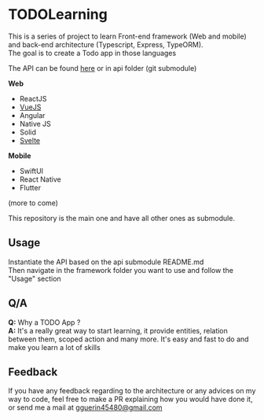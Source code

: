 # TODOLearning

This is a series of project to learn Front-end framework (Web and mobile) and back-end architecture (Typescript, Express, TypeORM).  
The goal is to create a Todo app in those languages

The API can be found [here](https://github.com/Lyliya/API-TODOLearning) or in api folder (git submodule)

**Web**
- ReactJS
- [VueJS](https://github.com/Lyliya/VueJS-TODOLearning) 
- Angular
- Native JS
- Solid
- [Svelte](https://github.com/Lyliya/TODOSvelte)

**Mobile**
- SwiftUI
- React Native
- Flutter

(more to come)

This repository is the main one and have all other ones as submodule.

## Usage
Instantiate the API based on the api submodule README.md  
Then navigate in the framework folder you want to use and follow the "Usage" section

## Q/A
**Q:** Why a TODO App ?  
**A:** It's a really great way to start learning, it provide entities, relation between them, scoped action and many more. It's easy and fast to do and make you learn a lot of skills

## Feedback
If you have any feedback regarding to the architecture or any advices on my way to code, feel free to make a PR explaining how you would have done it, or send me a mail at gguerin45480@gmail.com
